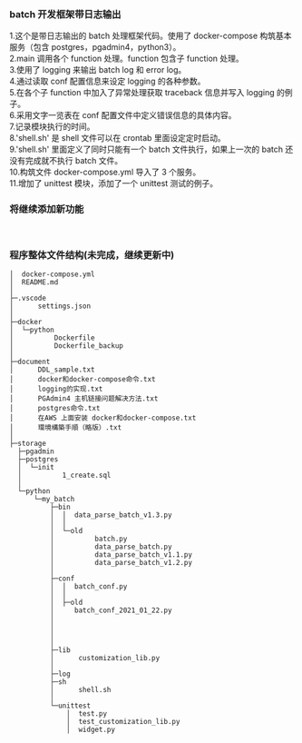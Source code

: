 ### batch 开发框架带日志输出

1.这个是带日志输出的 batch 处理框架代码。使用了 docker-compose 构筑基本服务（包含 postgres，pgadmin4，python3）。  
2.main 调用各个 function 处理。function 包含子 function 处理。  
3.使用了 logging 来输出 batch log 和 error log。  
4.通过读取 conf 配置信息来设定 logging 的各种参数。  
5.在各个子 function 中加入了异常处理获取 traceback 信息并写入 logging 的例子。  
6.采用文字一览表在 conf 配置文件中定义错误信息的具体内容。  
7.记录模块执行的时间。  
8.'shell.sh' 是 shell 文件可以在 crontab 里面设定定时启动。  
9.'shell.sh' 里面定义了同时只能有一个 batch 文件执行，如果上一次的 batch 还没有完成就不执行 batch 文件。  
10.构筑文件 docker-compose.yml 导入了 3 个服务。  
11.增加了 unittest 模块，添加了一个 unittest 测试的例子。

### 将继续添加新功能

<br>

### 程序整体文件结构(未完成，继续更新中)

```
│  docker-compose.yml
│  README.md
│
├─.vscode
│      settings.json
│
├─docker
│  └─python
│          Dockerfile
│          Dockerfile_backup
│
├─document
│      DDL_sample.txt
│      docker和docker-compose命令.txt
│      logging的实现.txt
│      PGAdmin4 主机链接问题解决方法.txt
│      postgres命令.txt
│      在AWS 上面安装 docker和docker-compose.txt
│      環境構築手順（略版）.txt
│
├─storage
  ├─pgadmin
  ├─postgres
  │  └─init
  │          1_create.sql
  │
  └─python
      └─my_batch
          ├─bin
          │  │  data_parse_batch_v1.3.py
          │  │
          │  └─old
          │          batch.py
          │          data_parse_batch.py
          │          data_parse_batch_v1.1.py
          │          data_parse_batch_v1.2.py
          │
          ├─conf
          │  │  batch_conf.py
          │  │
          │  ├─old
          │     batch_conf_2021_01_22.py
          │
          │
          │
          │
          ├─lib
          │      customization_lib.py
          │
          ├─log
          ├─sh
          │      shell.sh
          │
          └─unittest
              │  test.py
              │  test_customization_lib.py
              │  widget.py

```
